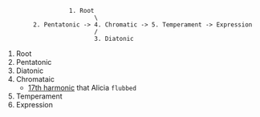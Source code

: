                       1. Root
                             \
            2. Pentatonic -> 4. Chromatic -> 5. Temperament -> Expression
                             /
                             3. Diatonic

1. Root
2. Pentatonic
3. Diatonic
4. Chromataic
   - [17th harmonic](https://www.youtube.com/watch?v=bT6WmWVYPhI) that Alicia `flubbed`
5. Temperament
6. Expression
